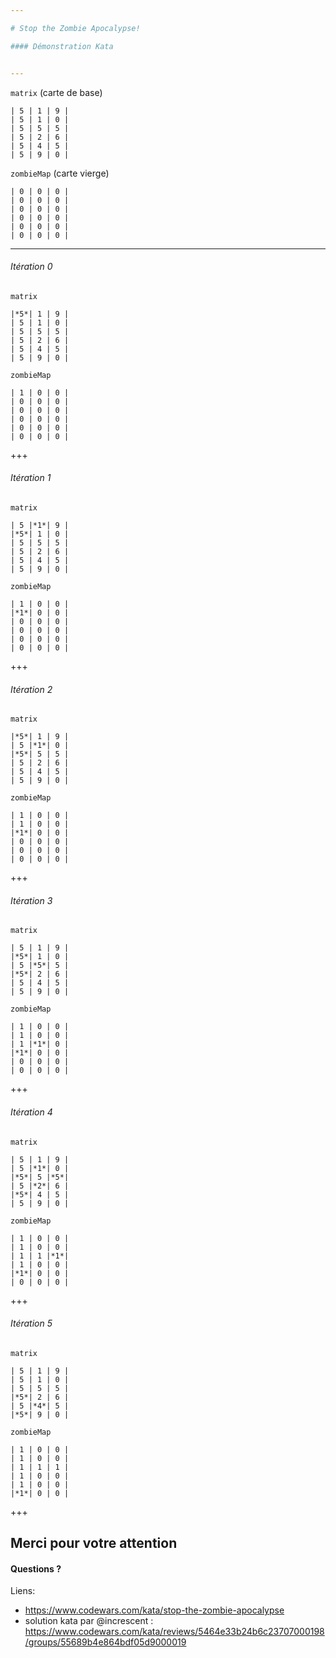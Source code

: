 ```yaml
---

# Stop the Zombie Apocalypse!

#### Démonstration Kata


---
```

`matrix` (carte de base)
```
| 5 | 1 | 9 |
| 5 | 1 | 0 |
| 5 | 5 | 5 |
| 5 | 2 | 6 |
| 5 | 4 | 5 |
| 5 | 9 | 0 |
````
`zombieMap` (carte vierge)
```
| 0 | 0 | 0 |
| 0 | 0 | 0 |
| 0 | 0 | 0 |
| 0 | 0 | 0 |
| 0 | 0 | 0 |
| 0 | 0 | 0 |
```

---
###### Itération 0
`matrix`
```
|*5*| 1 | 9 |
| 5 | 1 | 0 |
| 5 | 5 | 5 |
| 5 | 2 | 6 |
| 5 | 4 | 5 |
| 5 | 9 | 0 |
````
`zombieMap`
```
| 1 | 0 | 0 |
| 0 | 0 | 0 |
| 0 | 0 | 0 |
| 0 | 0 | 0 |
| 0 | 0 | 0 |
| 0 | 0 | 0 |
```

+++

###### Itération 1
`matrix`
```
| 5 |*1*| 9 |
|*5*| 1 | 0 |
| 5 | 5 | 5 |
| 5 | 2 | 6 |
| 5 | 4 | 5 |
| 5 | 9 | 0 |
````
`zombieMap`
```
| 1 | 0 | 0 |
|*1*| 0 | 0 |
| 0 | 0 | 0 |
| 0 | 0 | 0 |
| 0 | 0 | 0 |
| 0 | 0 | 0 |
```

+++
###### Itération 2
`matrix`
```
|*5*| 1 | 9 |
| 5 |*1*| 0 |
|*5*| 5 | 5 |
| 5 | 2 | 6 |
| 5 | 4 | 5 |
| 5 | 9 | 0 |
````
`zombieMap`
```
| 1 | 0 | 0 |
| 1 | 0 | 0 |
|*1*| 0 | 0 |
| 0 | 0 | 0 |
| 0 | 0 | 0 |
| 0 | 0 | 0 |
```

+++
###### Itération 3
`matrix`
```
| 5 | 1 | 9 |
|*5*| 1 | 0 |
| 5 |*5*| 5 |
|*5*| 2 | 6 |
| 5 | 4 | 5 |
| 5 | 9 | 0 |
````
`zombieMap`
```
| 1 | 0 | 0 |
| 1 | 0 | 0 |
| 1 |*1*| 0 |
|*1*| 0 | 0 |
| 0 | 0 | 0 |
| 0 | 0 | 0 |
```

+++
###### Itération 4
`matrix`
```
| 5 | 1 | 9 |
| 5 |*1*| 0 |
|*5*| 5 |*5*|
| 5 |*2*| 6 |
|*5*| 4 | 5 |
| 5 | 9 | 0 |
````
`zombieMap`
```
| 1 | 0 | 0 |
| 1 | 0 | 0 |
| 1 | 1 |*1*|
| 1 | 0 | 0 |
|*1*| 0 | 0 |
| 0 | 0 | 0 |
```

+++
###### Itération 5
`matrix`
```
| 5 | 1 | 9 |
| 5 | 1 | 0 |
| 5 | 5 | 5 |
|*5*| 2 | 6 |
| 5 |*4*| 5 |
|*5*| 9 | 0 |
````
`zombieMap`
```
| 1 | 0 | 0 |
| 1 | 0 | 0 |
| 1 | 1 | 1 |
| 1 | 0 | 0 |
| 1 | 0 | 0 |
|*1*| 0 | 0 |
```

+++
## Merci pour votre attention

#### Questions ?

Liens:
- https://www.codewars.com/kata/stop-the-zombie-apocalypse
- solution kata par @increscent : https://www.codewars.com/kata/reviews/5464e33b24b6c23707000198/groups/55689b4e864bdf05d9000019

